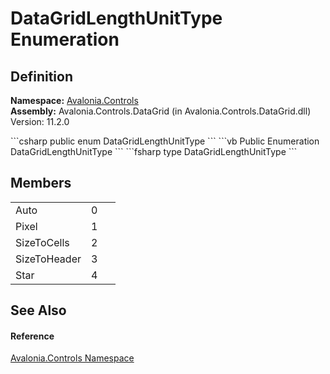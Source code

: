 # DataGridLengthUnitType Enumeration




## Definition
**Namespace:** <a href="N_Avalonia_Controls">Avalonia.Controls</a>  
**Assembly:** Avalonia.Controls.DataGrid (in Avalonia.Controls.DataGrid.dll) Version: 11.2.0

<Tabs groupId="api-code-preview">
<TabItem value="csharp" label="C#">
```csharp
public enum DataGridLengthUnitType
```
</TabItem>
<TabItem value="vb" label="VB">
```vb
Public Enumeration DataGridLengthUnitType
```
</TabItem>
<TabItem value="fsharp" label="F#">
```fsharp
type DataGridLengthUnitType
```
</TabItem>
</Tabs>



## Members
<table>
<tr>
<td>Auto</td>
<td>0</td>
<td> </td>
</tr>
<tr>
<td>Pixel</td>
<td>1</td>
<td> </td>
</tr>
<tr>
<td>SizeToCells</td>
<td>2</td>
<td> </td>
</tr>
<tr>
<td>SizeToHeader</td>
<td>3</td>
<td> </td>
</tr>
<tr>
<td>Star</td>
<td>4</td>
<td> </td>
</tr>
</table>

## See Also


#### Reference
<a href="N_Avalonia_Controls">Avalonia.Controls Namespace</a>  
